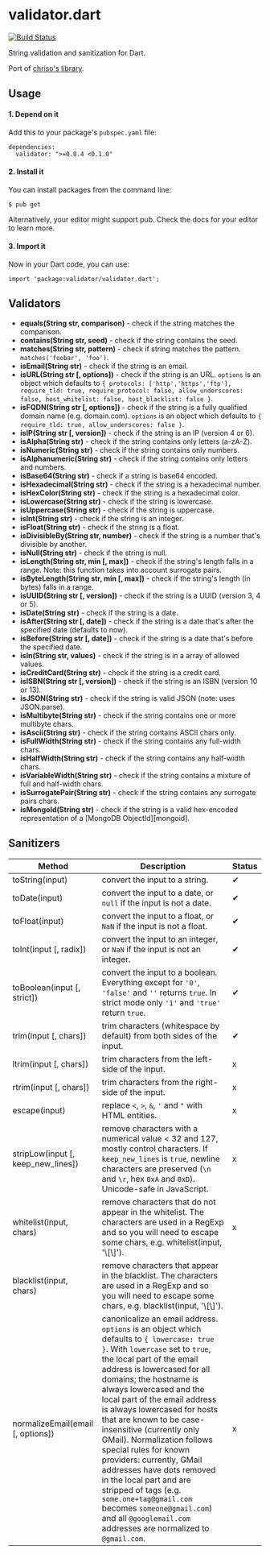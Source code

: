 validator.dart
=============

[![Build Status](https://drone.io/github.com/karan/validator.dart/status.png)](https://drone.io/github.com/karan/validator.dart/latest)

String validation and sanitization for Dart.

Port of [chriso's library](https://github.com/chriso/validator.js).

## Usage

#### 1. Depend on it

Add this to your package's `pubspec.yaml` file:

    dependencies:
      validator: ">=0.0.4 <0.1.0"

#### 2. Install it

You can install packages from the command line:

    $ pub get

Alternatively, your editor might support pub. Check the docs for your editor to learn more.

#### 3. Import it

Now in your Dart code, you can use:

    import 'package:validator/validator.dart';

## Validators

- **equals(String str, comparison)** - check if the string matches the comparison.
- **contains(String str, seed)** - check if the string contains the seed.
- **matches(String str, pattern)** - check if string matches the pattern. `matches('foobar', 'foo')`.
- **isEmail(String str)** - check if the string is an email.
- **isURL(String str [, options])** - check if the string is an URL. `options` is an object which defaults to `{ protocols: ['http','https','ftp'], require_tld: true, require_protocol: false, allow_underscores: false, host_whitelist: false, host_blacklist: false }`.
- **isFQDN(String str [, options])** - check if the string is a fully qualified domain name (e.g. domain.com). `options` is an object which defaults to `{ require_tld: true, allow_underscores: false }`.
- **isIP(String str [, version])** - check if the string is an IP (version 4 or 6).
- **isAlpha(String str)** - check if the string contains only letters (a-zA-Z).
- **isNumeric(String str)** - check if the string contains only numbers.
- **isAlphanumeric(String str)** - check if the string contains only letters and numbers.
- **isBase64(String str)** - check if a string is base64 encoded.
- **isHexadecimal(String str)** - check if the string is a hexadecimal number.
- **isHexColor(String str)** - check if the string is a hexadecimal color.
- **isLowercase(String str)** - check if the string is lowercase.
- **isUppercase(String str)** - check if the string is uppercase.
- **isInt(String str)** - check if the string is an integer.
- **isFloat(String str)** - check if the string is a float.
- **isDivisibleBy(String str, number)** - check if the string is a number that's divisible by another.
- **isNull(String str)** - check if the string is null.
- **isLength(String str, min [, max])** - check if the string's length falls in a range. Note: this function takes into account surrogate pairs.
- **isByteLength(String str, min [, max])** - check if the string's length (in bytes) falls in a range.
- **isUUID(String str [, version])** - check if the string is a UUID (version 3, 4 or 5).
- **isDate(String str)** - check if the string is a date.
- **isAfter(String str [, date])** - check if the string is a date that's after the specified date (defaults to now).
- **isBefore(String str [, date])** - check if the string is a date that's before the specified date.
- **isIn(String str, values)** - check if the string is in a array of allowed values.
- **isCreditCard(String str)** - check if the string is a credit card.
- **isISBN(String str [, version])** - check if the string is an ISBN (version 10 or 13).
- **isJSON(String str)** - check if the string is valid JSON (note: uses JSON.parse).
- **isMultibyte(String str)** - check if the string contains one or more multibyte chars.
- **isAscii(String str)** - check if the string contains ASCII chars only.
- **isFullWidth(String str)** - check if the string contains any full-width chars.
- **isHalfWidth(String str)** - check if the string contains any half-width chars.
- **isVariableWidth(String str)** - check if the string contains a mixture of full and half-width chars.
- **isSurrogatePair(String str)** - check if the string contains any surrogate pairs chars.
- **isMongoId(String str)** - check if the string is a valid hex-encoded representation of a [MongoDB ObjectId][mongoid].

## Sanitizers

| Method | Description | Status |
| ------ | ----------- | ------ |
| toString(input) | convert the input to a string. | ✔ |
| toDate(input) | convert the input to a date, or `null` if the input is not a date. | ✔ |
| toFloat(input) | convert the input to a float, or `NaN` if the input is not a float. | ✔ |
| toInt(input [, radix]) | convert the input to an integer, or `NaN` if the input is not an integer. | ✔ |
| toBoolean(input [, strict]) | convert the input to a boolean. Everything except for `'0'`, `'false'` and `''` returns `true`. In strict mode only `'1'` and `'true'` return `true`. | ✔ |
| trim(input [, chars]) | trim characters (whitespace by default) from both sides of the input. | ✔ |
| ltrim(input [, chars]) | trim characters from the left-side of the input. | x |
| rtrim(input [, chars]) | trim characters from the right-side of the input. | x |
| escape(input) | replace `<`, `>`, `&`, `'` and `"` with HTML entities. | x |
| stripLow(input [, keep_new_lines]) | remove characters with a numerical value < 32 and 127, mostly control characters. If `keep_new_lines` is `true`, newline characters are preserved (`\n` and `\r`, hex `0xA` and `0xD`). Unicode-safe in JavaScript. | x |
| whitelist(input, chars) | remove characters that do not appear in the whitelist. The characters are used in a RegExp and so you will need to escape some chars, e.g. whitelist(input, '\\[\\]'). | x |
| blacklist(input, chars) | remove characters that appear in the blacklist. The characters are used in a RegExp and so you will need to escape some chars, e.g. blacklist(input, '\\[\\]').
| normalizeEmail(email [, options]) | canonicalize an email address. `options` is an object which defaults to `{ lowercase: true }`. With `lowercase` set to `true`, the local part of the email address is lowercased for all domains; the hostname is always lowercased and the local part of the email address is always lowercased for hosts that are known to be case-insensitive (currently only GMail). Normalization follows special rules for known providers: currently, GMail addresses have dots removed in the local part and are stripped of tags (e.g. `some.one+tag@gmail.com` becomes `someone@gmail.com`) and all `@googlemail.com` addresses are normalized to `@gmail.com`. | x |
